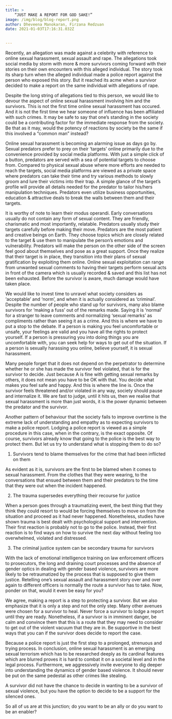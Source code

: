 ```yaml
---
title: >
    “JUST MAKE A REPORT FOR GOD SAKE!”
image: /img/blog/blog-report.png
author: Dheveena Manokaran, Firzana Redzuan
date: 2021-01-03T17:16:31.032Z
     

---
```


Recently, an allegation was made against a celebrity with reference to online sexual harassment, sexual assault and rape. The allegations took social media by storm with more & more survivors coming forward with their stories on their own encounters with this alleged individual. The story took its sharp turn when the alleged individual made a police report against the person who exposed this story. But it reached its acme when a survivor decided to make a report on the same individual with allegations of rape.

Despite the long string of allegations tied to this person, we would like to devour the aspect of online sexual harassment involving him and the survivors. This is not the first time online sexual harassment has occured. And it is not the first time we hear someone of influence has been affiliated with such crimes. It may be safe to say that one’s standing in the society could be a contributing factor for the immediate response from the society. Be that as it may, would the potency of reactions by society be the same if this involved a “common man” instead?

Online sexual harassment is becoming an alarming issue as days go by. Sexual predators prefer to prey on their ‘targets’ online primarily due to the convenience provided by social media platforms. With just a simple click of a button, predators are served with a sea of potential targets to choose from. Compared to physical sexual abuse where more efforts are needed to reach the targets, social media platforms are viewed as a private space where predators can take their time and try various methods to slowly groom and lure their victims into their trap. A simple glance of the target’s profile will provide all details needed for the predator to tailor his/hers manipulation techniques. Predators even utilize business opportunities, education & attractive deals to break the walls between them and their targets.

It is worthy of note to learn their modus operandi. Early conversations usually do not contain any form of sexual content. They are friendly, charismatic and most importantly, relatable. Predators usually study their targets carefully before making their move. Predators are the most patient and creative beings on Earth. They choose topics which are closely related to the target & use them to manipulate the person’s emotions and vulnerability. Predators will make the person on the other side of the screen feel good about themselves and pose as a great support. Once they realize that their target is in place, they transition into their plans of sexual gratification by exploiting them online. Online sexual exploitation can range from unwanted sexual comments to having their targets perform sexual acts in front of the camera which is usually recorded & saved and this list has not been exhausted. Before the survivor is aware, much damage would have taken place.

We would like to invest time to unravel what society considers as ‘acceptable’ and ‘norm’, and when it is actually considered as ‘criminal’. Despite the number of people who stand up for survivors, many also blame survivors for ‘making a fuss’ out of the remarks made. Saying it is ‘normal’ for a stranger to leave comments and normalizing ‘sexual remarks’ as compliments rather than seeing it as a crime. And this is where we have to put a stop to the debate. If a person is making you feel uncomfortable or unsafe, your feelings are valid and you have all the rights to protect yourself. If a person is pressuring you into doing things you are uncomfortable with, you can seek help for ways to get out of the situation. If a person is sexually harassing you online, believe yourself, it is sexual harassment.

Many people forget that it does not depend on the perpetrator to determine whether he or she has made the survivor feel violated, that is for the survivor to decide. Just because A is fine with getting sexual remarks by others, it does not mean you have to be OK with that. You decide what makes you feel safe and happy. And this is where the line is. Once the survivor feels threatened and/or violated in any way, society should pause and internalize it. We are fast to judge, until it hits us, then we realise that sexual harassment is more than just words, it is the power dynamic between the predator and the survivor.

Another pattern of behaviour that the society fails to improve overtime is the extreme lack of understanding and empathy as to expecting survivors to make a police report. Lodging a police report is viewed as a simple procedure in this case, when in the contrary, is the exact opposite. Of course, survivors already know that going to the police is the best way to protect them. But let us try to understand what is stopping them to do so?

1. Survivors tend to blame themselves for the crime that had been inflicted on them

As evident as it is, survivors are the first to be blamed when it comes to sexual harassment. From the clothes that they were wearing, to the conversations that ensued between them and their predators to the time that they were out when the incident happened.

2. The trauma supersedes everything their recourse for justice

When a person goes through a traumatizing event, the best thing that they think they could resort to would be forcing themselves to move on from the situation and proceed as it had never happened. Nonetheless, studies have shown trauma is best dealt with psychological support and intervention. Their first reaction is probably not to go to the police. Instead, their first reaction is to find ways on how to survive the next day without feeling too overwhelmed, violated and distressed.

3. The criminal justice system can be secondary trauma for survivors

With the lack of emotional intelligence training on law enforcement officers to prosecutors, the long and draining court processes and the absence of gender optics in dealing with gender based violence, survivors are more likely to be retraumatized by the process that is supposed to give them justice. Retelling one’s sexual assault and harassment story over and over again to different officers is normally the route a survivor has to take. Now, ponder on that, would it even be easy for you?

We agree, making a report is a step to protecting a survivor. But we also emphasize that it is only a step and not the only step. Many other avenues were chosen for a survivor to heal. Never force a survivor to lodge a report until they are ready. Nonetheless, if a survivor is in imminent danger, be calm and convince them that this is a route that they may need to consider to get out of the violent vacuum that they are in. Be supportive in the best ways that you can if the survivor does decide to report the case.

Because a police report is just the first step to a prolonged, strenuous and trying process.
In conclusion, online sexual harassment is an emerging sexual terrorism which has to be researched deeply as its cardinal features which are blurred proves it is hard to combat it on a societal level and in the legal process. Furthermore, we aggressively invite everyone to dig deeper into understanding the dynamics of gender based violence. It should never be put on the same pedestal as other crimes like stealing.

A survivor did not have the chance to decide in wanting to be a survivor of sexual violence, but you have the option to decide to be a support for the silenced ones.

So all of us are at this junction; do you want to be an ally or do you want to be an enabler?
